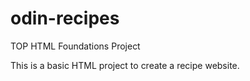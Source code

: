 # odin-recipes
TOP HTML Foundations Project

This is a basic HTML project to create a recipe website.